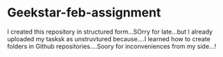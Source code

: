 # Geekstar-feb-assignment
I created this repository in structured form...SOrry for late...but I already uploaded my tasksk as unstruvtured because....I learned how to create folders in Github repositories....Soory for inconveniences from my side...!
